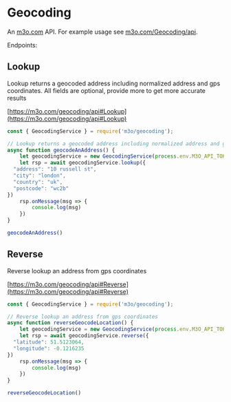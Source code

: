 # Geocoding

An [m3o.com](https://m3o.com) API. For example usage see [m3o.com/Geocoding/api](https://m3o.com/Geocoding/api).

Endpoints:

## Lookup

Lookup returns a geocoded address including normalized address and gps coordinates. All fields are optional, provide more to get more accurate results


[https://m3o.com/geocoding/api#Lookup](https://m3o.com/geocoding/api#Lookup)

```js
const { GeocodingService } = require('m3o/geocoding');

// Lookup returns a geocoded address including normalized address and gps coordinates. All fields are optional, provide more to get more accurate results
async function geocodeAnAddress() {
	let geocodingService = new GeocodingService(process.env.M3O_API_TOKEN)
	let rsp = await geocodingService.lookup({
  "address": "10 russell st",
  "city": "london",
  "country": "uk",
  "postcode": "wc2b"
})
	rsp.onMessage(msg => {
		console.log(msg)
	})
}

geocodeAnAddress()
```
## Reverse

Reverse lookup an address from gps coordinates


[https://m3o.com/geocoding/api#Reverse](https://m3o.com/geocoding/api#Reverse)

```js
const { GeocodingService } = require('m3o/geocoding');

// Reverse lookup an address from gps coordinates
async function reverseGeocodeLocation() {
	let geocodingService = new GeocodingService(process.env.M3O_API_TOKEN)
	let rsp = await geocodingService.reverse({
  "latitude": 51.5123064,
  "longitude": -0.1216235
})
	rsp.onMessage(msg => {
		console.log(msg)
	})
}

reverseGeocodeLocation()
```
